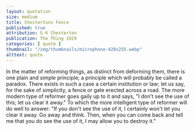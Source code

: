 ```yaml
---
layout: quotation
size: medium
title: Chestertons Fence
published: true
attribution: G K Chesterton
publication: The Thing 1929
categories: [ quote ]
thumbnail: "/img/thumbnails/microphone-420x255.webp"
alttext: quote
---
```


In the matter of reforming things, as distinct from deforming them, there is one plain and 
simple principle; a principle which will probably be called a paradox. There exists in 
such a case a certain institution or law; let us say, for the sake of simplicity, a fence 
or gate erected across a road. The more modern type of reformer goes gaily up to it and 
says, "I don't see the use of this; let us clear it away." To which the more intelligent 
type of reformer will do well to answer: "If you don't see the use of it, I certainly won't 
let you clear it away. Go away and think. Then, when you can come back and tell me that 
you do see the use of it, I may allow you to destroy it."

